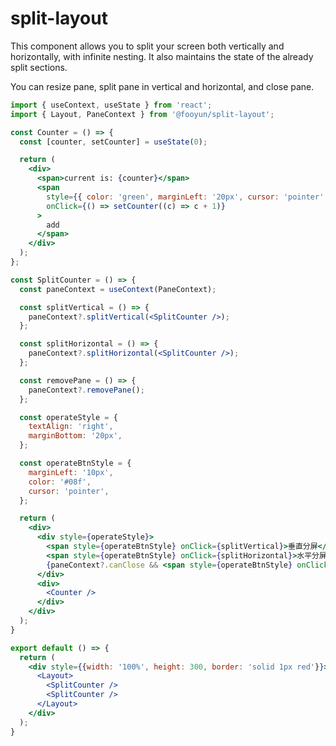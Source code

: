# split-layout

This component allows you to split your screen both vertically and horizontally, with infinite nesting. It also maintains the state of the already split sections.

You can resize pane, split pane in vertical and horizontal, and close pane.

```jsx
import { useContext, useState } from 'react';
import { Layout, PaneContext } from '@fooyun/split-layout';

const Counter = () => {
  const [counter, setCounter] = useState(0);

  return (
    <div>
      <span>current is: {counter}</span>
      <span
        style={{ color: 'green', marginLeft: '20px', cursor: 'pointer' }}
        onClick={() => setCounter((c) => c + 1)}
      >
        add
      </span>
    </div>
  );
};

const SplitCounter = () => {
  const paneContext = useContext(PaneContext);

  const splitVertical = () => {
    paneContext?.splitVertical(<SplitCounter />);
  };

  const splitHorizontal = () => {
    paneContext?.splitHorizontal(<SplitCounter />);
  };

  const removePane = () => {
    paneContext?.removePane();
  };

  const operateStyle = {
    textAlign: 'right',
    marginBottom: '20px',
  };

  const operateBtnStyle = {
    marginLeft: '10px',
    color: '#08f',
    cursor: 'pointer',
  };

  return (
    <div>
      <div style={operateStyle}>
        <span style={operateBtnStyle} onClick={splitVertical}>垂直分屏</span>
        <span style={operateBtnStyle} onClick={splitHorizontal}>水平分屏</span>
        {paneContext?.canClose && <span style={operateBtnStyle} onClick={removePane}>关闭分屏</span>}
      </div>
      <div>
        <Counter />
      </div>
    </div>
  );
}

export default () => {
  return (
    <div style={{width: '100%', height: 300, border: 'solid 1px red'}}>
      <Layout>
        <SplitCounter />
        <SplitCounter />
      </Layout>
    </div>
  );
}
```
